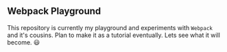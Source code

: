 Webpack Playground
------------------
This repository is currently my playground and experiments with `Webpack` and it's cousins. Plan to make it as a tutorial eventually. Lets see what it will become. :smiley:
